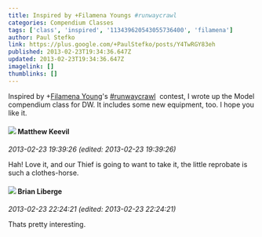 ```yaml
---
title: Inspired by +Filamena Youngs #runwaycrawl
categories: Compendium Classes
tags: ['class', 'inspired', '113439620543055736400', 'filamena']
author: Paul Stefko
link: https://plus.google.com/+PaulStefko/posts/Y4TwRGY83eh
published: 2013-02-23T19:34:36.647Z
updated: 2013-02-23T19:34:36.647Z
imagelink: []
thumblinks: []
---
```


Inspired by <span class="proflinkWrapper"><span class="proflinkPrefix">+</span><a class="proflink" href="https://plus.google.com/113439620543055736400" oid="113439620543055736400">Filamena Young</a></span>&#39;s  <a rel="nofollow" class="ot-hashtag" href="https://plus.google.com/s/%23runwaycrawl/posts">#runwaycrawl</a>  contest, I wrote up the Model compendium class for DW. It includes some new equipment, too. I hope you like it.
<div id='comment z12xclsjjvv4ipq5t04cdxxqnx3hd1b4324'>
  <h4><img src='{{site.baseurl}}//images/avatars/111045827268540883062_photo.jpg'> Matthew Keevil</h4>
      <p><cite>2013-02-23 19:39:26 (edited: 2013-02-23 19:39:26)</cite></p>
        <p>Hah! Love it, and our Thief is going to want to take it, the little reprobate is such a clothes-horse.</p>
</div>
        

<div id='comment z12xclsjjvv4ipq5t04cdxxqnx3hd1b4324'>
  <h4><img src='{{site.baseurl}}//images/avatars/110065199947222464692_photo.jpg'> Brian Liberge</h4>
      <p><cite>2013-02-23 22:24:21 (edited: 2013-02-23 22:24:21)</cite></p>
        <p>Thats pretty interesting.</p>
</div>
        